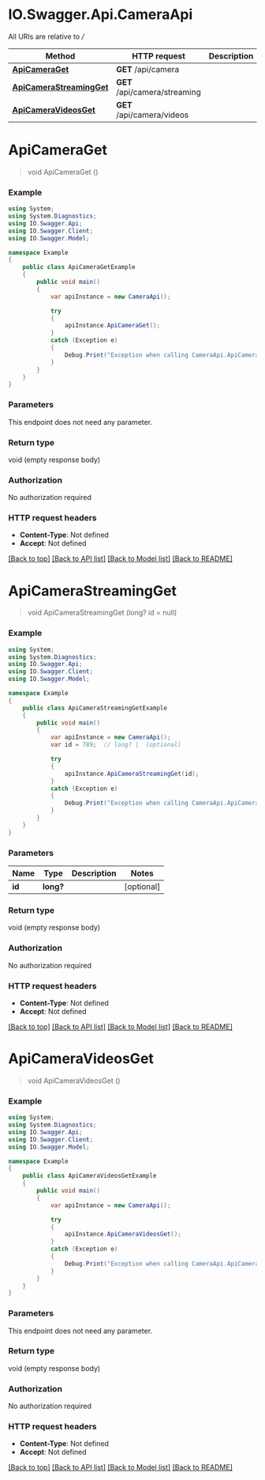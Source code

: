# IO.Swagger.Api.CameraApi

All URIs are relative to */*

Method | HTTP request | Description
------------- | ------------- | -------------
[**ApiCameraGet**](CameraApi.md#apicameraget) | **GET** /api/camera | 
[**ApiCameraStreamingGet**](CameraApi.md#apicamerastreamingget) | **GET** /api/camera/streaming | 
[**ApiCameraVideosGet**](CameraApi.md#apicameravideosget) | **GET** /api/camera/videos | 

<a name="apicameraget"></a>
# **ApiCameraGet**
> void ApiCameraGet ()



### Example
```csharp
using System;
using System.Diagnostics;
using IO.Swagger.Api;
using IO.Swagger.Client;
using IO.Swagger.Model;

namespace Example
{
    public class ApiCameraGetExample
    {
        public void main()
        {
            var apiInstance = new CameraApi();

            try
            {
                apiInstance.ApiCameraGet();
            }
            catch (Exception e)
            {
                Debug.Print("Exception when calling CameraApi.ApiCameraGet: " + e.Message );
            }
        }
    }
}
```

### Parameters
This endpoint does not need any parameter.

### Return type

void (empty response body)

### Authorization

No authorization required

### HTTP request headers

 - **Content-Type**: Not defined
 - **Accept**: Not defined

[[Back to top]](#) [[Back to API list]](../README.md#documentation-for-api-endpoints) [[Back to Model list]](../README.md#documentation-for-models) [[Back to README]](../README.md)
<a name="apicamerastreamingget"></a>
# **ApiCameraStreamingGet**
> void ApiCameraStreamingGet (long? id = null)



### Example
```csharp
using System;
using System.Diagnostics;
using IO.Swagger.Api;
using IO.Swagger.Client;
using IO.Swagger.Model;

namespace Example
{
    public class ApiCameraStreamingGetExample
    {
        public void main()
        {
            var apiInstance = new CameraApi();
            var id = 789;  // long? |  (optional) 

            try
            {
                apiInstance.ApiCameraStreamingGet(id);
            }
            catch (Exception e)
            {
                Debug.Print("Exception when calling CameraApi.ApiCameraStreamingGet: " + e.Message );
            }
        }
    }
}
```

### Parameters

Name | Type | Description  | Notes
------------- | ------------- | ------------- | -------------
 **id** | **long?**|  | [optional] 

### Return type

void (empty response body)

### Authorization

No authorization required

### HTTP request headers

 - **Content-Type**: Not defined
 - **Accept**: Not defined

[[Back to top]](#) [[Back to API list]](../README.md#documentation-for-api-endpoints) [[Back to Model list]](../README.md#documentation-for-models) [[Back to README]](../README.md)
<a name="apicameravideosget"></a>
# **ApiCameraVideosGet**
> void ApiCameraVideosGet ()



### Example
```csharp
using System;
using System.Diagnostics;
using IO.Swagger.Api;
using IO.Swagger.Client;
using IO.Swagger.Model;

namespace Example
{
    public class ApiCameraVideosGetExample
    {
        public void main()
        {
            var apiInstance = new CameraApi();

            try
            {
                apiInstance.ApiCameraVideosGet();
            }
            catch (Exception e)
            {
                Debug.Print("Exception when calling CameraApi.ApiCameraVideosGet: " + e.Message );
            }
        }
    }
}
```

### Parameters
This endpoint does not need any parameter.

### Return type

void (empty response body)

### Authorization

No authorization required

### HTTP request headers

 - **Content-Type**: Not defined
 - **Accept**: Not defined

[[Back to top]](#) [[Back to API list]](../README.md#documentation-for-api-endpoints) [[Back to Model list]](../README.md#documentation-for-models) [[Back to README]](../README.md)
